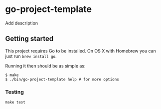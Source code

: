 # go-project-template

Add description

## Getting started

This project requires Go to be installed. On OS X with Homebrew you can just run `brew install go`.

Running it then should be as simple as:

```console
$ make
$ ./bin/go-project-template help # for more options
```

### Testing

``make test``
